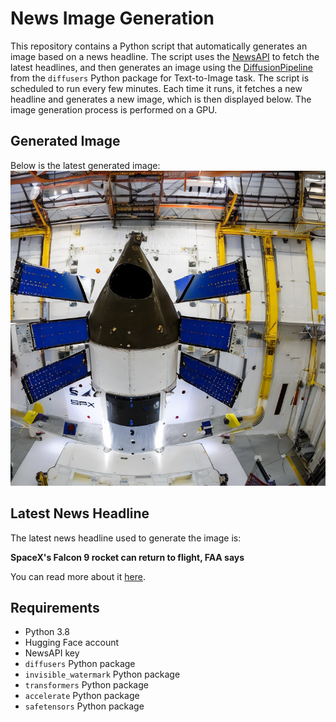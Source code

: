 # News Image Generation
This repository contains a Python script that automatically generates an image based on a news headline. The script uses the [NewsAPI](https://newsapi.org/) to fetch the latest headlines, and then generates an image using the [DiffusionPipeline](https://github.com/huggingface/diffusers) from the `diffusers` Python package for Text-to-Image task.
The script is scheduled to run every few minutes. Each time it runs, it fetches a new headline and generates a new image, which is then displayed below. The image generation process is performed on a GPU.

## Generated Image
Below is the latest generated image:
![Generated Image](image.png)

## Latest News Headline
The latest news headline used to generate the image is:

**SpaceX's Falcon 9 rocket can return to flight, FAA says**

You can read more about it [here](https://news.google.com/rss/articles/CBMihgFBVV95cUxPak5YeENhVkp2c2tlNko2WmY0VU53c0ZVYlNzVF9hcmRWWlEtLUhCRWtsNFU0dU9qNGdxc1RFMFpCUmphOThmNks0U1FRZGtNYkV3MDJ6WlhYQ1lsSUw2ZFM1bWZVWUtnNHBFTDN6Q1N2eVR3TGNOVGU0TEt4UXh2eUtHRkd6UQ?oc=5).

## Requirements
- Python 3.8
- Hugging Face account
- NewsAPI key
- `diffusers` Python package
- `invisible_watermark` Python package
- `transformers` Python package
- `accelerate` Python package
- `safetensors` Python package
